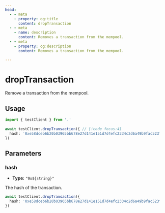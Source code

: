 ```yaml
---
head:
  - - meta
    - property: og:title
      content: dropTransaction
  - - meta
    - name: description
      content: Removes a transaction from the mempool.
  - - meta
    - property: og:description
      content: Removes a transaction from the mempool.

---
```


# dropTransaction

Remove a transaction from the mempool.

## Usage

```ts
import { testClient } from '.'
 
await testClient.dropTransaction({ // [!code focus:4]
  hash: '0xe58dceb6b20b03965bb678e27d141e151d7d4efc2334c2d6a49b9fac523f7364'
})
```

## Parameters

### hash

- **Type:** ``"0x${string}"``

The hash of the transaction.

```ts
await testClient.dropTransaction({
  hash: '0xe58dceb6b20b03965bb678e27d141e151d7d4efc2334c2d6a49b9fac523f7364', // [!code focus]
})
```
